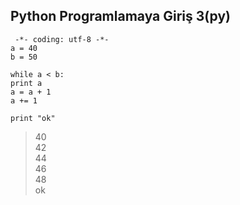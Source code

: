 ## Python Programlamaya Giriş 3(py)  

     -*- coding: utf-8 -*-
    a = 40
    b = 50

    while a < b:
    print a
    a = a + 1
    a += 1

    print "ok"  
> 40  
42  
44  
46   
48  
ok  
